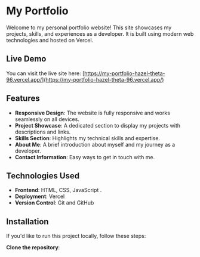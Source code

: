  # My Portfolio

Welcome to my personal portfolio website! This site showcases my projects, skills, and experiences as a developer. It is built using modern web technologies and hosted on Vercel.

## Live Demo

You can visit the live site here: [https://my-portfolio-hazel-theta-96.vercel.app/](https://my-portfolio-hazel-theta-96.vercel.app/)

## Features

- **Responsive Design**: The website is fully responsive and works seamlessly on all devices.
- **Project Showcase**: A dedicated section to display my projects with descriptions and links.
- **Skills Section**: Highlights my technical skills and expertise.
- **About Me**: A brief introduction about myself and my journey as a developer.
- **Contact Information**: Easy ways to get in touch with me.

## Technologies Used

- **Frontend**: HTML, CSS, JavaScript .
- **Deployment**: Vercel
- **Version Control**: Git and GitHub

## Installation

If you'd like to run this project locally, follow these steps:

  **Clone the repository**:
    
